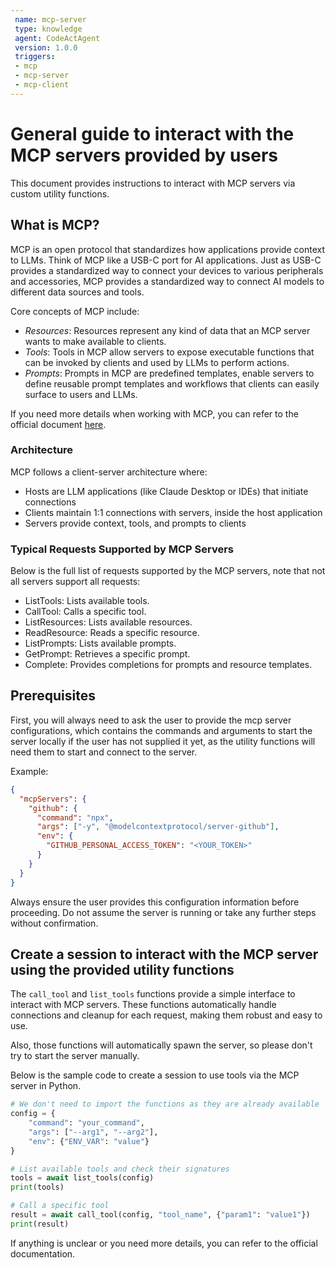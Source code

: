 ```yaml
---
 name: mcp-server
 type: knowledge
 agent: CodeActAgent
 version: 1.0.0
 triggers:
 - mcp
 - mcp-server
 - mcp-client
---
```


# General guide to interact with the MCP servers provided by users

This document provides instructions to interact with MCP servers via custom utility functions.

## What is MCP?

MCP is an open protocol that standardizes how applications provide context to LLMs. Think of MCP
like a USB-C port for AI applications. Just as USB-C provides a standardized way to connect your
devices to various peripherals and accessories, MCP provides a standardized way to connect AI models
to different data sources and tools.

Core concepts of MCP include:
- *Resources*: Resources represent any kind of data that an MCP server wants to make available to
  clients.
- *Tools*: Tools in MCP allow servers to expose executable functions that can be invoked by clients
  and used by LLMs to perform actions.
- *Prompts*: Prompts in MCP are predefined templates, enable servers to define reusable prompt templates and workflows that clients can easily surface to users and LLMs.

If you need more details when working with MCP, you can refer to the official document [here](https://modelcontextprotocol.io/).


### Architecture

MCP follows a client-server architecture where:
- Hosts are LLM applications (like Claude Desktop or IDEs) that initiate connections
- Clients maintain 1:1 connections with servers, inside the host application
- Servers provide context, tools, and prompts to clients


### Typical Requests Supported by MCP Servers

Below is the full list of requests supported by the MCP servers, note that not all servers support
all requests:

- ListTools: Lists available tools.
- CallTool: Calls a specific tool.
- ListResources: Lists available resources.
- ReadResource: Reads a specific resource.
- ListPrompts: Lists available prompts.
- GetPrompt: Retrieves a specific prompt.
- Complete: Provides completions for prompts and resource templates.


## Prerequisites

First, you will always need to ask the user to provide the mcp server configurations, which contains the commands
and arguments to start the server locally if the user has not supplied it yet, as the utility functions will need
them to start and connect to the server.

Example:
```json
{
  "mcpServers": {
    "github": {
      "command": "npx",
      "args": ["-y", "@modelcontextprotocol/server-github"],
      "env": {
        "GITHUB_PERSONAL_ACCESS_TOKEN": "<YOUR_TOKEN>"
      }
    }
  }
}
```

Always ensure the user provides this configuration information before proceeding. Do not assume the
server is running or take any further steps without confirmation.


## Create a session to interact with the MCP server using the provided utility functions

The `call_tool` and `list_tools` functions provide a simple interface to interact with MCP servers. These functions automatically handle connections and cleanup for each request, making them robust and easy to use.

Also, those functions will automatically spawn the server, so please don't try to start the server manually.

Below is the sample code to create a session to use tools via the MCP server in Python.

```python
# We don't need to import the functions as they are already available
config = {
    "command": "your_command",
    "args": ["--arg1", "--arg2"],
    "env": {"ENV_VAR": "value"}
}

# List available tools and check their signatures
tools = await list_tools(config)
print(tools)

# Call a specific tool
result = await call_tool(config, "tool_name", {"param1": "value1"})
print(result)
```

If anything is unclear or you need more details, you can refer to the official documentation.
